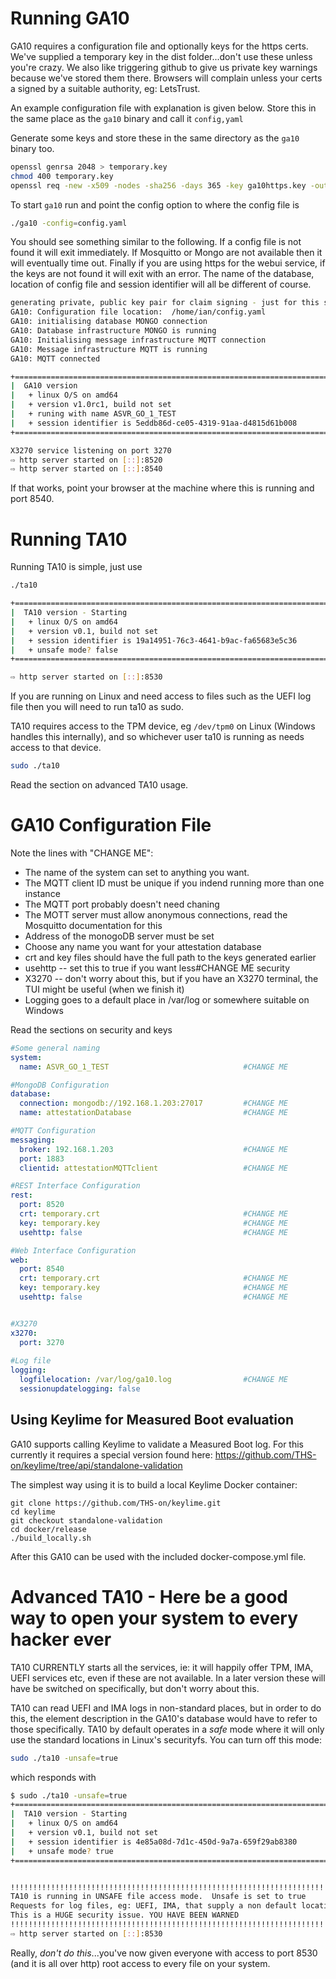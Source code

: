 # Running GA10

GA10 requires a configuration file and optionally keys for the https certs. We've supplied a temporary key in the dist folder...don't use these unless you're crazy. We also like triggering github to give us private key warnings because we've stored them there. Browsers will complain unless your certs a signed by a suitable authority, eg: LetsTrust.

An example configuration file with explanation is given below. Store this in the same place as the `ga10` binary and call it `config,yaml`

Generate some keys and store these in the same directory as the `ga10` binary too.

```bash
openssl genrsa 2048 > temporary.key
chmod 400 temporary.key 
openssl req -new -x509 -nodes -sha256 -days 365 -key ga10https.key -out ga10https.crt
```

To start `ga10` run and point the config option to where the config file is

```bash
./ga10 -config=config.yaml
```

You should see something similar to the following. If a config file is not found it will exit immediately. If Mosquitto or Mongo are not available then it will eventually time out. Finally if you are using https for the webui service, if the keys are not found it will exit with an error. The name of the database, location of config file and session identifier will all be different of course.

```bash
generating private, public key pair for claim signing - just for this session so no chance to verify later. THese keys MUST be external
GA10: Configuration file location:  /home/ian/config.yaml
GA10: initialising database MONGO connection
GA10: Database infrastructure MONGO is running
GA10: Initialising message infrastructure MQTT connection
GA10: Message infrastructure MQTT is running
GA10: MQTT connected

+========================================================================================
|  GA10 version
|   + linux O/S on amd64
|   + version v1.0rc1, build not set
|   + runing with name ASVR_GO_1_TEST
|   + session identifier is 5eddb86d-ce05-4319-91aa-d4815d61b008
+========================================================================================

X3270 service listening on port 3270
⇨ http server started on [::]:8520
⇨ http server started on [::]:8540
```

If that works, point your browser at the machine where this is running and port 8540.


# Running TA10

Running TA10 is simple, just use

```bash
./ta10
```

```bash
+========================================================================================
|  TA10 version - Starting
|   + linux O/S on amd64
|   + version v0.1, build not set
|   + session identifier is 19a14951-76c3-4641-b9ac-fa65683e5c36
|   + unsafe mode? false
+========================================================================================

⇨ http server started on [::]:8530
```

If you are running on Linux and need access to files such as the UEFI log file then you will need to run ta10 as sudo.

TA10 requires access to the TPM device, eg `/dev/tpm0` on Linux (Windows handles this internally), and so whichever user ta10 is running as needs access to that device.

```bash
sudo ./ta10
```

Read the section on advanced TA10 usage.

# GA10 Configuration File

Note the lines with "CHANGE ME":

   * The name of the system can set to anything you want.
   * The MQTT client ID must be unique if you indend running more than one instance
   * The MQTT port probably doesn't need chaning
   * The MOTT server must allow anonymous connections, read the Mosquitto documentation for this
   * Address of the monogoDB server must be set
   * Choose any name you want for your attestation database
   * crt and key files should have the full path to the keys generated earlier
   * usehttp -- set this to true if you want less#CHANGE ME security
   * X3270 -- don't worry about this, but if you have an X3270 terminal, the TUI might be useful (when we finish it)
   * Logging goes to a default place in /var/log or somewhere suitable on Windows

Read the sections on security and keys

```yaml
#Some general naming
system:
  name: ASVR_GO_1_TEST                              #CHANGE ME

#MongoDB Configuration
database:
  connection: mongodb://192.168.1.203:27017         #CHANGE ME
  name: attestationDatabase                         #CHANGE ME

#MQTT Configuration
messaging:
  broker: 192.168.1.203                             #CHANGE ME
  port: 1883
  clientid: attestationMQTTclient                   #CHANGE ME

#REST Interface Configuration
rest:
  port: 8520
  crt: temporary.crt                                #CHANGE ME
  key: temporary.key                                #CHANGE ME
  usehttp: false                                    #CHANGE ME

#Web Interface Configuration
web:
  port: 8540
  crt: temporary.crt                                #CHANGE ME
  key: temporary.key                                #CHANGE ME
  usehttp: false                                    #CHANGE ME


#X3270
x3270:
  port: 3270
  
#Log file
logging:
  logfilelocation: /var/log/ga10.log                #CHANGE ME
  sessionupdatelogging: false
```

## Using Keylime for Measured Boot evaluation

GA10 supports calling Keylime to validate a Measured Boot log.  For this currently it requires a special version found here: https://github.com/THS-on/keylime/tree/api/standalone-validation

The simplest way using it is to build a local Keylime Docker container:
```
git clone https://github.com/THS-on/keylime.git
cd keylime
git checkout standalone-validation 
cd docker/release
./build_locally.sh
```
After this GA10 can be used with the included docker-compose.yml file.

# Advanced TA10 - Here be a good way to open your system to every hacker ever

TA10 CURRENTLY starts all the services, ie: it will happily offer TPM, IMA, UEFI services etc, even if these are not available. In a later version these will have be switched on specifically, but don't worry about this.

TA10 can read UEFI and IMA logs in non-standard places, but in order to do this, the element description in the GA10's database would have to refer to those specifically. TA10 by default operates in a *safe* mode where it will only use the standard locations in Linux's securityfs. You can turn off this mode:

```bash
sudo ./ta10 -unsafe=true
```

which responds with

```bash
$ sudo ./ta10 -unsafe=true
+========================================================================================
|  TA10 version - Starting
|   + linux O/S on amd64
|   + version v0.1, build not set
|   + session identifier is 4e85a08d-7d1c-450d-9a7a-659f29ab8380
|   + unsafe mode? true
+========================================================================================


!!!!!!!!!!!!!!!!!!!!!!!!!!!!!!!!!!!!!!!!!!!!!!!!!!!!!!!!!!!!!!!!!!!!!!!!!!!!!!!!!!!!!!!
TA10 is running in UNSAFE file access mode.  Unsafe is set to true
Requests for log files, eg: UEFI, IMA, that supply a non default location will happily read that file
This is a HUGE security issue. YOU HAVE BEEN WARNED
!!!!!!!!!!!!!!!!!!!!!!!!!!!!!!!!!!!!!!!!!!!!!!!!!!!!!!!!!!!!!!!!!!!!!!!!!!!!!!!!!!!!!!!
⇨ http server started on [::]:8530
```

Really, *don't do this*...you've now given everyone with access to port 8530 (and it is all over http) root access to every file on your system.

